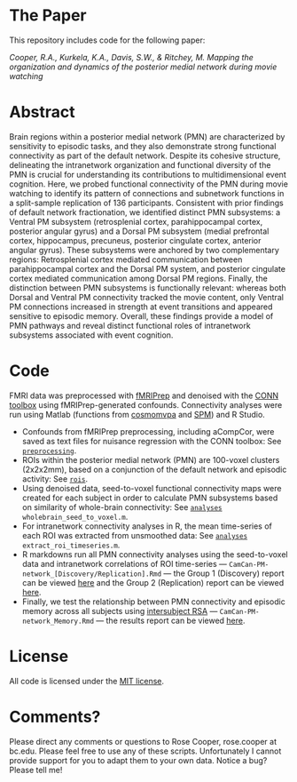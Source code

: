 # The Paper
This repository includes code for the following paper:

*Cooper, R.A., Kurkela, K.A., Davis, S.W., & Ritchey, M. Mapping the organization and dynamics of the posterior medial network during movie watching*

# Abstract
Brain regions within a posterior medial network (PMN) are characterized by sensitivity to episodic tasks, and they also demonstrate strong functional connectivity as part of the default network. Despite its cohesive structure, delineating the intranetwork organization and functional diversity of the PMN is crucial for understanding its contributions to multidimensional event cognition. Here, we probed functional connectivity of the PMN during movie watching to identify its pattern of connections and subnetwork functions in a split-sample replication of 136 participants. Consistent with prior findings of default network fractionation, we identified distinct PMN subsystems: a Ventral PM subsystem (retrosplenial cortex, parahippocampal cortex, posterior angular gyrus) and a Dorsal PM subsystem (medial prefrontal cortex, hippocampus, precuneus, posterior cingulate cortex, anterior angular gyrus). These subsystems were anchored by two complementary regions: Retrosplenial cortex mediated communication between parahippocampal cortex and the Dorsal PM system, and posterior cingulate cortex mediated communication among Dorsal PM regions. Finally, the distinction between PMN subsystems is functionally relevant: whereas both Dorsal and Ventral PM connectivity tracked the movie content, only Ventral PM connections increased in strength at event transitions and appeared sensitive to episodic memory. Overall, these findings provide a model of PMN pathways and reveal distinct functional roles of intranetwork subsystems associated with event cognition.

# Code
FMRI data was preprocessed with [fMRIPrep](https://fmriprep.org/en/stable/) and denoised with the [CONN toolbox](https://web.conn-toolbox.org/) using fMRIPrep-generated confounds. Connectivity analyses were run using Matlab (functions from [cosmomvpa](http://www.cosmomvpa.org/) and [SPM](https://www.fil.ion.ucl.ac.uk/spm/software/spm12/)) and R Studio.
- Confounds from fMRIPrep preprocessing, including aCompCor, were saved as text files for nuisance regression with the CONN toolbox: See [`preprocessing`](https://github.com/memobc/paper-camcan-pmn/tree/master/preprocessing).
- ROIs within the posterior medial network (PMN) are 100-voxel clusters (2x2x2mm), based on a conjunction of the default network and episodic activity: See [`rois`](https://github.com/memobc/paper-camcan-pmn/tree/master/rois).
- Using denoised data, seed-to-voxel functional connectivity maps were created for each subject in order to calculate PMN subsystems based on similarity of whole-brain connectivity: See [`analyses`](https://github.com/memobc/paper-camcan-pmn/tree/master/analyses) `wholebrain_seed_to_voxel.m`.
- For intranetwork connectivity analyses in R, the mean time-series of each ROI was extracted from unsmoothed data: See [`analyses`](https://github.com/memobc/paper-camcan-pmn/tree/master/analyses) `extract_roi_timeseries.m`.
- R markdowns run all PMN connectivity analyses using the seed-to-voxel data and intranetwork correlations of ROI time-series — `CamCan-PM-network_[Discovery/Replication].Rmd` — the Group 1 (Discovery) report can be viewed [here](http://www.thememolab.org/paper-camcan-pmn/analyses/CamCan-PM-network_Discovery.html) and the Group 2 (Replication) report can be viewed [here](http://www.thememolab.org/paper-camcan-pmn/analyses/CamCan-PM-network_Replication.html).
- Finally, we test the relationship between PMN connectivity and episodic memory across all subjects using [intersubject RSA](https://www.sciencedirect.com/science/article/pii/S1053811920303153) — `CamCan-PM-network_Memory.Rmd` — the results report can be viewed [here](http://www.thememolab.org/paper-camcan-pmn/analyses/CamCan-PM-network_Memory.html).

# License
All code is licensed under the [MIT license](https://github.com/memobc/paper-camcanPMN/blob/master/LICENSE).

# Comments?
Please direct any comments or questions to Rose Cooper, rose.cooper at bc.edu. Please feel free to use any of these scripts. Unfortunately I cannot provide support for you to adapt them to your own data. Notice a bug? Please tell me!
